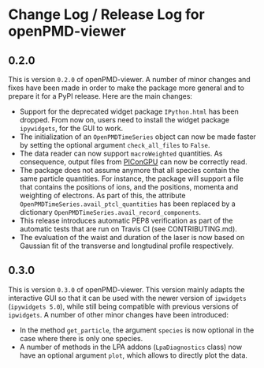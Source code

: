 # Change Log / Release Log for openPMD-viewer

## 0.2.0

This is version `0.2.0` of openPMD-viewer. A number of minor changes and fixes have been made in order to make the package more general and to prepare it for a PyPI release. Here are the main changes:

- Support for the deprecated widget package `IPython.html` has been dropped. From now on, users need to install the widget package `ipywidgets`, for the GUI to work.
- The initialization of an `OpenPMDTimeSeries` object can now be made faster by setting the optional argument `check_all_files` to `False`.
- The data reader can now support `macroWeighted` quantities. As consequence, output files from [PIConGPU](https://github.com/ComputationalRadiationPhysics/picongpu) can now be correctly read.
- The package does not assume anymore that all species contain the same particle quantities. For instance, the package will support a file that contains the positions of ions, and the positions, momenta and weighting of electrons. As part of this, the attribute `OpenPMDTimeSeries.avail_ptcl_quantities` has been replaced by a dictionary `OpenPMDTimeSeries.avail_record_components`.
- This release introduces automatic PEP8 verification as part of the automatic tests that are run on Travis CI (see CONTRIBUTING.md).
- The evaluation of the waist and duration of the laser is now based on Gaussian fit of the transverse and longtudinal profile respectively.

## 0.3.0

This is version `0.3.0` of openPMD-viewer. This version mainly adapts the interactive GUI so that it can be used with the newer version of `ipwidgets` (`ipywidgets 5.0`), while still being compatible with previous versions of `ipwidgets`. A number of other minor changes have been introduced:

- In the method `get_particle`, the argument `species` is now optional in the case where there is only one species.
- A number of methods in the LPA addons (`LpaDiagnostics` class) now have an optional argument `plot`, which allows to directly plot the data.
